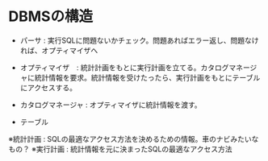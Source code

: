 # DBMSの構造

- パーサ : 実行SQLに問題ないかチェック。問題あればエラー返し、問題なければ、オプティマイザへ
  
- オプティマイザ　: 統計計画をもとに実行計画を立てる。カタログマネージャに統計情報を要求。統計情報を受けたったら、実行計画をもとにテーブルにアクセスする。
  
- カタログマネージャ : オプティマイザに統計情報を渡す。
  
- テーブル

※統計計画 : SQLの最適なアクセス方法を決めるための情報。車のナビみたいなもの？
※実行計画 : 統計情報を元に決まったSQLの最適なアクセス方法

